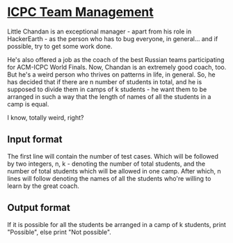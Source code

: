 # [ICPC Team Management][link]

Little Chandan is an exceptional manager - apart from his role in HackerEarth - as the person who has to bug everyone, in general... and if possible, try to get some work done.

He's also offered a job as the coach of the best Russian teams participating for ACM-ICPC World Finals. Now, Chandan is an extremely good coach, too. But he's a weird person who thrives on patterns in life, in general. So, he has decided that if there are n number of students in total, and he is supposed to divide them in camps of k students - he want them to be arranged in such a way that the length of names of all the students in a camp is equal.

I know, totally weird, right?

## Input format

The first line will contain the number of test cases. Which will be followed by two integers, n, k - denoting the number of total students, and the number of total students which will be allowed in one camp. After which, n lines will follow denoting the names of all the students who're willing to learn by the great coach.

## Output format

If it is possible for all the students be arranged in a camp of k students, print "Possible", else print "Not possible".

[link]: https://www.hackerearth.com/practice/data-structures/hash-tables/basics-of-hash-tables/practice-problems/algorithm/icpc-team-management/
